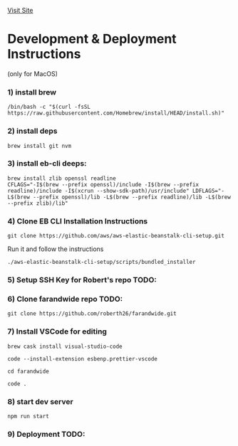 [Visit Site](http://node-env.eba-2fksixhq.us-west-1.elasticbeanstalk.com/)

# Development & Deployment Instructions

(only for MacOS)

### 1) install brew

```
/bin/bash -c "$(curl -fsSL https://raw.githubusercontent.com/Homebrew/install/HEAD/install.sh)"
```

### 2) install deps

```
brew install git nvm
```

### 3) install eb-cli deeps:

```
brew install zlib openssl readline
CFLAGS="-I$(brew --prefix openssl)/include -I$(brew --prefix readline)/include -I$(xcrun --show-sdk-path)/usr/include" LDFLAGS="-L$(brew --prefix openssl)/lib -L$(brew --prefix readline)/lib -L$(brew --prefix zlib)/lib"
```

### 4) Clone EB CLI Installation Instructions

```
git clone https://github.com/aws/aws-elastic-beanstalk-cli-setup.git
```

Run it and follow the instructions

```
./aws-elastic-beanstalk-cli-setup/scripts/bundled_installer
```

### 5) Setup SSH Key for Robert's repo TODO:

### 6) Clone farandwide repo TODO:

```
git clone https://github.com/roberth26/farandwide.git
```

### 7) Install VSCode for editing

```
brew cask install visual-studio-code
```

```
code --install-extension esbenp.prettier-vscode
```

```
cd farandwide
```

```
code .
```

### 8) start dev server

```
npm run start
```

### 9) Deployment TODO:
